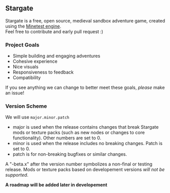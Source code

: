 ## Stargate

Stargate is a free, open source, medieval sandbox adventure game, created using the [Minetest engine](https://github.com/minetest/minetest).  
Feel free to contribute and early pull request :)

### Project Goals

- Simple building and engaging adventures
- Cohesive experience
- Nice visuals
- Responsiveness to feedback
- Compatibility

If you see anything we can change to better meet these goals, *please* make an issue!


### Version Scheme

We will use `major.minor.patch`

 - major is used when the release contains changes that break Stargate mods or texture packs (such as new nodes or changes to core functionality).  Other numbers are set to 0.
 - minor is used when the release includes no breaking changes.  Patch is set to 0.
 - patch is for non-breaking bugfixes or similar changes.
 
 A "-beta.x" after the version number symbolizes a non-final or testing release.  Mods or texture packs based on developement versions *will not be supported*.
 
**A roadmap will be added later in developement**

